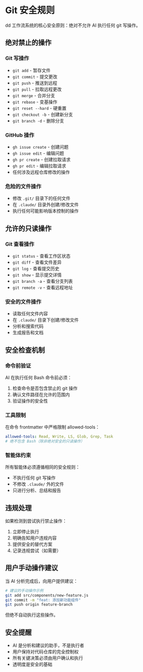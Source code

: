 # Git 安全规则

dd 工作流系统的核心安全原则：绝对不允许 AI 执行任何 git 写操作。

## 绝对禁止的操作

### Git 写操作
- `git add` - 暂存文件
- `git commit` - 提交更改
- `git push` - 推送到远程
- `git pull` - 拉取远程更改
- `git merge` - 合并分支
- `git rebase` - 变基操作
- `git reset --hard` - 硬重置
- `git checkout -b` - 创建新分支
- `git branch -d` - 删除分支

### GitHub 操作
- `gh issue create` - 创建问题
- `gh issue edit` - 编辑问题  
- `gh pr create` - 创建拉取请求
- `gh pr edit` - 编辑拉取请求
- 任何涉及远程仓库修改的操作

### 危险的文件操作
- 修改 `.git/` 目录下的任何文件
- 在 `.claude/` 目录外创建/修改文件
- 执行任何可能影响版本控制的操作

## 允许的只读操作

### Git 查看操作
- `git status` - 查看工作区状态
- `git diff` - 查看文件差异
- `git log` - 查看提交历史
- `git show` - 显示提交详情
- `git branch -a` - 查看分支列表
- `git remote -v` - 查看远程地址

### 安全的文件操作
- 读取任何文件内容
- 在 `.claude/` 目录下创建/修改文件
- 分析和搜索代码
- 生成报告和文档

## 安全检查机制

### 命令前验证
AI 在执行任何 Bash 命令前必须：
1. 检查命令是否包含禁止的 git 操作
2. 确认文件路径在允许的范围内
3. 验证操作的安全性

### 工具限制
在命令 frontmatter 中严格限制 allowed-tools：
```yaml
allowed-tools: Read, Write, LS, Glob, Grep, Task
# 绝不包含 Bash（除非绝对安全的只读操作）
```

### 智能体约束
所有智能体必须遵循相同的安全规则：
- 不执行任何 git 写操作
- 不修改 `.claude/` 外的文件
- 只进行分析、总结和报告

## 违规处理

如果检测到尝试执行禁止操作：
1. 立即停止执行
2. 明确告知用户违规内容
3. 提供安全的替代方案
4. 记录违规尝试（如需要）

## 用户手动操作建议

当 AI 分析完成后，向用户提供建议：
```bash
# 建议的手动操作示例
git add src/components/new-feature.js
git commit -m "feat: 添加新功能组件"
git push origin feature-branch
```

但绝不自动执行这些操作。

## 安全提醒

- AI 是分析和建议的助手，不是执行者
- 用户保持对代码仓库的完全控制权
- 所有关键决策必须由用户确认和执行
- 透明度是安全的基础